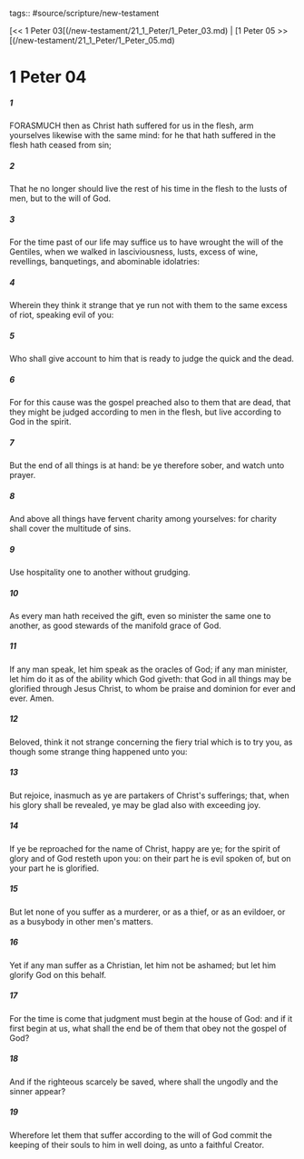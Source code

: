 tags:: #source/scripture/new-testament

[<< 1 Peter 03[(/new-testament/21_1_Peter/1_Peter_03.md) | [1 Peter 05 >>[(/new-testament/21_1_Peter/1_Peter_05.md)

# 1 Peter 04

##### 1

FORASMUCH then as Christ hath suffered for us in the flesh, arm yourselves likewise with the same mind: for he that hath suffered in the flesh hath ceased from sin;

##### 2

That he no longer should live the rest of his time in the flesh to the lusts of men, but to the will of God.

##### 3

For the time past of our life may suffice us to have wrought the will of the Gentiles, when we walked in lasciviousness, lusts, excess of wine, revellings, banquetings, and abominable idolatries:

##### 4

Wherein they think it strange that ye run not with them to the same excess of riot, speaking evil of you:

##### 5

Who shall give account to him that is ready to judge the quick and the dead.

##### 6

For for this cause was the gospel preached also to them that are dead, that they might be judged according to men in the flesh, but live according to God in the spirit.

##### 7

But the end of all things is at hand: be ye therefore sober, and watch unto prayer.

##### 8

And above all things have fervent charity among yourselves: for charity shall cover the multitude of sins.

##### 9

Use hospitality one to another without grudging.

##### 10

As every man hath received the gift, even so minister the same one to another, as good stewards of the manifold grace of God.

##### 11

If any man speak, let him speak as the oracles of God; if any man minister, let him do it as of the ability which God giveth: that God in all things may be glorified through Jesus Christ, to whom be praise and dominion for ever and ever. Amen.

##### 12

Beloved, think it not strange concerning the fiery trial which is to try you, as though some strange thing happened unto you:

##### 13

But rejoice, inasmuch as ye are partakers of Christ's sufferings; that, when his glory shall be revealed, ye may be glad also with exceeding joy.

##### 14

If ye be reproached for the name of Christ, happy are ye; for the spirit of glory and of God resteth upon you: on their part he is evil spoken of, but on your part he is glorified.

##### 15

But let none of you suffer as a murderer, or as a thief, or as an evildoer, or as a busybody in other men's matters.

##### 16

Yet if any man suffer as a Christian, let him not be ashamed; but let him glorify God on this behalf.

##### 17

For the time is come that judgment must begin at the house of God: and if it first begin at us, what shall the end be of them that obey not the gospel of God?

##### 18

And if the righteous scarcely be saved, where shall the ungodly and the sinner appear?

##### 19

Wherefore let them that suffer according to the will of God commit the keeping of their souls to him in well doing, as unto a faithful Creator.

